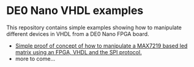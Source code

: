 # DE0 Nano VHDL examples

This repository contains simple examples showing how to manipulate different devices in VHDL from a DE0 Nano FPGA board.

* [Simple proof of concept of how to manipulate a MAX7219 based led matrix using an FPGA, VHDL and the SPI protocol.](src/LEDMatrix)
* more to come...
